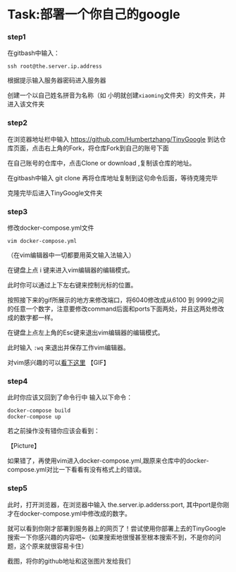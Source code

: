 


# Task:部署一个你自己的google

### step1
在gitbash中输入：

    ssh root@the.server.ip.address

根据提示输入服务器密码进入服务器

创建一个以自己姓名拼音为名称（如 小明就创建`xiaoming`文件夹）的文件夹，并进入该文件夹

### step2
在浏览器地址栏中输入 https://github.com/Humbertzhang/TinyGoogle
到达仓库页面，点击右上角的Fork，将仓库Fork到自己的账号下面

在自己账号的仓库中，点击Clone or download ,复制该仓库的地址。

在gitbash中输入
git clone 再将仓库地址复制到这句命令后面，等待克隆完毕

克隆完毕后进入TinyGoogle文件夹

### step3
修改docker-compose.yml文件

    vim docker-compose.yml
（在vim编辑器中一切都要用英文输入法输入）

在键盘上点 i 键来进入vim编辑器的编辑模式。

此时你可以通过上下左右键来控制光标的位置。

按照接下来的gif所展示的地方来修改端口，将6040修改成从6100 到 9999之间的任意一个数字，注意要修改command后面和ports下面两处，并且这两处修改成的数字都一样。

在键盘上点左上角的Esc键来退出vim编辑器的编辑模式。

此时输入 `:wq` 来退出并保存工作vim编辑器。

对vim感兴趣的可以[看下这里](http://www.jianshu.com/p/5767c86ffa25)
【GIF】
### step4
此时你应该又回到了命令行中
输入以下命令：

    docker-compose build
    docker-compose up

若之前操作没有错你应该会看到：

【Picture】

如果错了，再使用vim进入docker-compose.yml,跟原来仓库中的docker-compose.yml对比一下看看有没有格式上的错误。

### step5
此时，打开浏览器，在浏览器中输入 the.server.ip.adderss:port,
其中port是你刚才在docker-compose.yml中修改成的数字。

就可以看到你刚才部署到服务器上的网页了！尝试使用你部署上去的TinyGoogle搜索一下你感兴趣的内容吧~（如果搜索地很慢甚至根本搜索不到，不是你的问题，这个原来就很容易卡住）

截图，将你的github地址和这张图片发给我们
